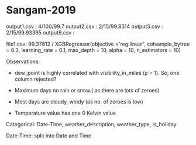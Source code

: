 # Sangam-2019

output1.csv : 4/100/99.7
output2.csv : 2/15/99.8314
output3.csv : 2/15/99.93395
output6.csv :


file1.csv: 99.37812 / XGBRegressor(objective ='reg:linear', colsample_bytree = 0.3, learning_rate = 0.1,
                max_depth = 10, alpha = 10, n_estimators = 10)

Observations: 

- dew_point is highly correlated with visibility_in_miles (ρ = 1). So, one column rejected?

- Maximum days no rain or snow.( as there are lots of zeroes)

- Most days are cloudy, windy (as no. of zeroes is low)

- Temperature value has one 0 Kelvin value 



Categorical: Date-Time, weather_description, weather_type, is_holiday

Date-Time: split into Date and Time



